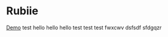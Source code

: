 # Rubiie
[Demo](http://rubiie.yawe.me/)
test
hello
hello
hello
test
test
test
fwxcwv
dsfsdf
sfdgqzr
